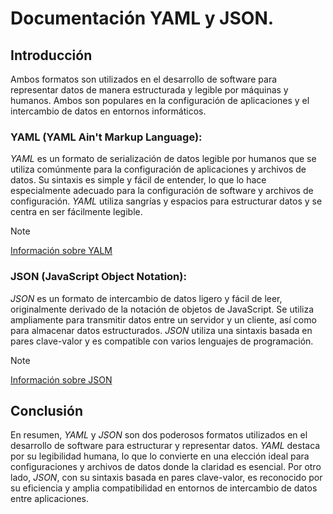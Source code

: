 # Documentación YAML y JSON.

## Introducción
Ambos formatos son utilizados en el desarrollo de software para representar datos de manera estructurada y legible por máquinas y humanos. Ambos son populares en la configuración de aplicaciones y el intercambio de datos en entornos informáticos.

### YAML (YAML Ain't Markup Language):
*YAML* es un formato de serialización de datos legible por humanos que se utiliza comúnmente para la configuración de aplicaciones y archivos de datos. Su sintaxis es simple y fácil de entender, lo que lo hace especialmente adecuado para la configuración de software y archivos de configuración. *YAML* utiliza sangrías y espacios para estructurar datos y se centra en ser fácilmente legible.

>[!NOTE]
>[Información sobre YALM](https://github.com/GlossyPath/Documentaci-n-YAML-y-JSON/blob/main/YAML.md)

### JSON (JavaScript Object Notation):
*JSON* es un formato de intercambio de datos ligero y fácil de leer, originalmente derivado de la notación de objetos de JavaScript. Se utiliza ampliamente para transmitir datos entre un servidor y un cliente, así como para almacenar datos estructurados. *JSON* utiliza una sintaxis basada en pares clave-valor y es compatible con varios lenguajes de programación.

>[!NOTE]
[Información sobre JSON](https://github.com/GlossyPath/Documentaci-n-YAML-y-JSON/blob/main/JSON.md)

## Conclusión
En resumen, *YAML* y *JSON* son dos poderosos formatos utilizados en el desarrollo de software para estructurar y representar datos. *YAML* destaca por su legibilidad humana, lo que lo convierte en una elección ideal para configuraciones y archivos de datos donde la claridad es esencial. Por otro lado, *JSON*, con su sintaxis basada en pares clave-valor, es reconocido por su eficiencia y amplia compatibilidad en entornos de intercambio de datos entre aplicaciones.

